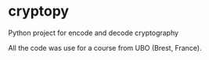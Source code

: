 # cryptopy
Python project for encode and decode cryptography

All the code was use for a course from UBO (Brest, France).
